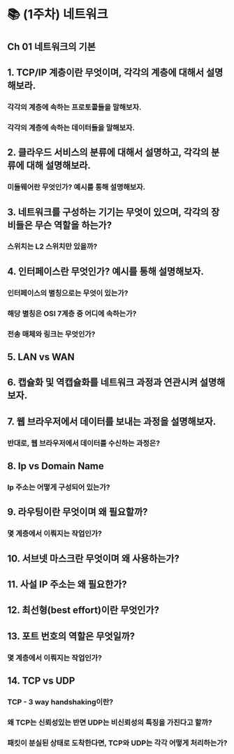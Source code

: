 # 📚 (1주차) 네트워크
## Ch 01 네트워크의 기본

## 1. TCP/IP 계층이란 무엇이며, 각각의 계층에 대해서 설명해보라.
### 각각의 계층에 속하는 프로토콜들을 말해보자.
### 각각의 계층에 속하는 데이터들을 말해보자.

## 2. 클라우드 서비스의 분류에 대해서 설명하고, 각각의 분류에 대해 설명해보라.
### 미들웨어란 무엇인가? 예시를 통해 설명해보자.

## 3. 네트워크를 구성하는 기기는 무엇이 있으며, 각각의 장비들은 무슨 역할을 하는가?
### 스위치는 L2 스위치만 있을까?

## 4. 인터페이스란 무엇인가? 예시를 통해 설명해보자.
### 인터페이스의 별칭으로는 무엇이 있는가?
### 해당 별칭은 OSI 7계층 중 어디에 속하는가?
### 전송 매체와 링크는 무엇인가?

## 5. LAN vs WAN

## 6. 캡슐화 및 역캡슐화를 네트워크 과정과 연관시켜 설명해보자.

## 7. 웹 브라우저에서 데이터를 보내는 과정을 설명해보자.
### 반대로, 웹 브라우저에서 데이터를 수신하는 과정은? 

## 8. Ip vs Domain Name
### Ip 주소는 어떻게 구성되어 있는가?

## 9. 라우팅이란 무엇이며 왜 필요할까?
### 몇 계층에서 이뤄지는 작업인가?

## 10. 서브넷 마스크란 무엇이며 왜 사용하는가?

## 11. 사설 IP 주소는 왜 필요한가?

## 12. 최선형(best effort)이란 무엇인가?

## 13. 포트 번호의 역할은 무엇일까?
### 몇 계층에서 이뤄지는 작업인가?

## 14. TCP vs UDP
### TCP - 3 way handshaking이란?
### 왜 TCP는 신뢰성있는 반면 UDP는 비신뢰성의 특징을 가진다고 할까?
### 패킷이 분실된 상태로 도착한다면, TCP와 UDP는 각각 어떻게 처리하는가?
